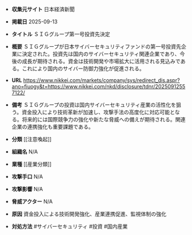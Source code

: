 - **収集元サイト**
日本経済新聞

- **掲載日**
2025-09-13

- **タイトル**
ＳＩＧグループ第一号投資先決定

- **概要**
ＳＩＧグループが日本サイバーセキュリティファンドの第一号投資先企業に決定された。投資先は国内のサイバーセキュリティ関連企業であり、今後の成長が期待される。資金は技術開発や市場拡大に活用される見込みである。これにより国内のサイバー防御力強化が促進される。

- **URL**
https://www.nikkei.com/markets/company/sys/redirect_dis.aspr?ano=fiuogy&t=https://www.nikkei.com/nkd/disclosure/tdnr/20250912557122/

- **備考**
ＳＩＧグループの投資は国内サイバーセキュリティ産業の活性化を狙う。資金投入により技術革新が加速し、攻撃手法の高度化に対応可能となる。将来的には国際競争力の強化や新たな脅威への備えが期待される。関連企業の連携強化も重要課題である。

- **分類**
[[注意喚起]]

- **組織名**
N/A

- **業種**
[[産業分類]]

- **攻撃手口**
N/A

- **攻撃影響**
N/A

- **脅威アクター**
N/A

- **原因**
資金投入による技術開発強化、産業連携促進、監視体制の強化

- **対処方法**
#サイバーセキュリティ #投資 #国内産業
